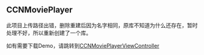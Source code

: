 ## CCNMoviePlayer
此项目上传路径出错，删除重建后因为名字相同，原库不知道为什么还存在，暂时处理不好，所以重新创建了一个库。

如有需要下载Demo，请跳转到[CCNMoviePlayerViewController](https://github.com/cxj3599819/CCNMoviePlayerViewController)

